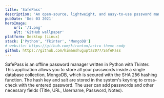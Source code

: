 ```yaml
---
title: 'SafePass'
description: 'An open-source, lightweight, and easy-to-use password manager that saves your password locally.'
pubDate: 'Dec 03 2021'
heroImage:
    url: '/1.png'
    alt: 'GitHub wallpaper'
platform: Desktop (Linux)
stack: ['Python', 'Tkinter', 'MongoDB']
# website: https://github.com/kirontoo/astro-theme-cody
github: https://github.com/himanshugupta2077/SafePass
---
```


SafePass is an offline password manager written in Python with Tkinter. This application allows you to store all your passwords inside a single database collection, MongoDB, which is secured with the SHA 256 hashing function. The hash key and salt are stored in the system's keyring to cross-check with the entered password. The user can add passwords and other necessary fields (Title, URL, Username, Password, Notes).